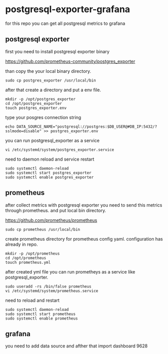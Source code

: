 # postgresql-exporter-grafana

for this repo you can get all postgresql metrics to grafana

## postgresql exporter

first you need to install postgresql exporter binary

https://github.com/prometheus-community/postgres_exporter

than copy the your local binary directory.

```
sudo cp postgres_exporter /usr/local/bin
```

after that create a directory and put a env file.

```
mkdir -p /opt/postgres_exporter
cd /opt/postgres_exporter
touch postgres_exporter.env
```

type your posgres connection string

```
echo DATA_SOURCE_NAME="postgresql://postgres:$DB_USER@#DB_IP:5432/?sslmode=disable" >> postgres_exporter.env
```

you can run postgresql_exporter as a service

```
vi /etc/systemd/system/postgres_exporter.service
```

need to daemon reload and service restart

```
sudo systemctl daemon-reload
sudo systemctl start postgres_exporter
sudo systemctl enable postgres_exporter
```

## prometheus

after collect metrics with postgresql exporter you need to send this metrics through prometheus. and put local bin directory.

https://github.com/prometheus/prometheus

```
sudo cp prometheus /usr/local/bin
```

create prometheus directory for prometheus config yaml. configuration has already in repo.

```
mkdir -p /opt/prometheus
cd /opt/prometheus
touch prometheus.yml
```

after created yml file you can run prometheys as a service like postgresql_exporter.

```
sudo useradd -rs /bin/false prometheus
vi /etc/systemd/system/prometheus.service
```

need to reload and restart

```
sudo systemctl daemon-reload
sudo systemctl start prometheus
sudo systemctl enable prometheus
```


## grafana

you need to add data source and afther that import dashboard 9628
